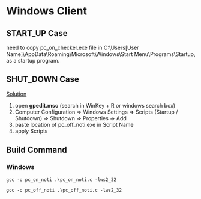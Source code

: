 # Windows Client

## START_UP Case
need to copy pc_on_checker.exe file in C:\Users\[User Name]\AppData\Roaming\Microsoft\Windows\Start Menu\Programs\Startup, as a startup program.

## SHUT_DOWN Case
[Solution](https://stackoverflow.com/questions/101647/how-to-schedule-a-task-to-run-when-shutting-down-windows)

1. open __gpedit.msc__ (search in WinKey + R or windows search box)
2. Computer Configuration => Windows Settings => Scripts (Startup / Shutdown) => Shutdown => Properties => Add
3. paste location of pc_off_noti.exe in Script Name
4. apply Scripts

## Build Command
### Windows
```gcc -o pc_on_noti .\pc_on_noti.c -lws2_32 ```

```gcc -o pc_off_noti .\pc_off_noti.c -lws2_32 ```
